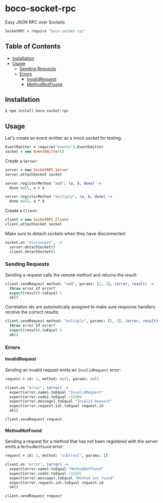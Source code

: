 # boco-socket-rpc

Easy JSON RPC over Sockets

```coffee
SocketRPC = require "boco-socket-rpc"
```

## Table of Contents

* [Installation]
* [Usage]
  * [Sending Requests]
  * [Errors]
    * [InvalidRequest]
    * [MethodNotFound]

## Installation

```sh
$ npm install boco-socket-rpc
```

## Usage

Let's create an event emitter as a mock socket for testing:

```coffee
EventEmitter = require("events").EventEmitter
socket = new EventEmitter()
```

Create a `Server`:

```coffee
server = new SocketRPC.Server
server.attachSocket socket

server.registerMethod "add", (a, b, done) ->
  done null, a + b

server.registerMethod "multiply", (a, b, done) ->
  done null, a * b
```

Create a `Client`:

```coffee
client = new SocketRPC.Client
client.attachSocket socket
```

Make sure to detach sockets when they have disconnected:

```coffee
socket.on "disconnect", ->
  server.detachSocket()
  client.detachSocket()
```

### Sending Requests

Sending a request calls the remote method and returns the result:

```coffee
client.sendRequest method: "add", params: [2, 3], (error, result) ->
  throw error if error?
  expect(result).toEqual 5
  ok()
```

Correlation ids are automatically assigned to make sure response handlers receive the correct results:

```coffee
client.sendRequest method: "multiply", params: [2, 3], (error, result) ->
  throw error if error?
  expect(result).toEqual 6
  ok()
```

### Errors

#### InvalidRequest

Sending an invalid request emits an `InvalidRequest` error:

```coffee
request = id: 1, method: null, params: null

client.on "error", (error) ->
  expect(error.name).toEqual "InvalidRequest"
  expect(error.code).toEqual -32600
  expect(error.message).toEqual "Invalid Request"
  expect(error.request.id).toEqual request.id
  ok()

client.sendRequest request
```

#### MethodNotFound

Sending a request for a method that has not been registered with the server emits a `MethodNotFound` error:

```coffee
request = id: 2, method: "subtract", params: []

client.on "error", (error) ->
  expect(error.name).toEqual "MethodNotFound"
  expect(error.code).toEqual -32601
  expect(error.message).toEqual "Method not found"
  expect(error.request.id).toEqual request.id
  ok()

client.sendRequest request

```

[Installation]: #installation
[Usage]: #usage
[Sending Requests]: #sending-requests
[Errors]: #errors
[InvalidRequest]: #invalidrequest
[MethodNotFound]: #methodnotfound

[json-rpc-errors]: http://www.jsonrpc.org/specification#error_object

